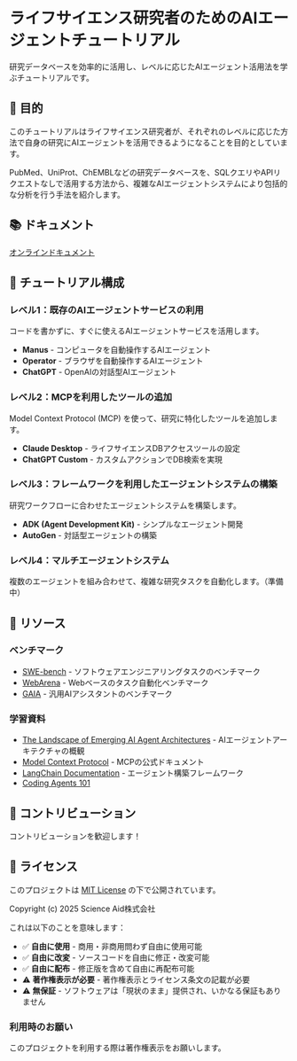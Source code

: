 # ライフサイエンス研究者のためのAIエージェントチュートリアル

研究データベースを効率的に活用し、レベルに応じたAIエージェント活用法を学ぶチュートリアルです。

## 🎯 目的

このチュートリアルはライフサイエンス研究者が、それぞれのレベルに応じた方法で自身の研究にAIエージェントを活用できるようになることを目的としています。

PubMed、UniProt、ChEMBLなどの研究データベースを、SQLクエリやAPIリクエストなしで活用する方法から、複雑なAIエージェントシステムにより包括的な分析を行う手法を紹介します。

## 📚 ドキュメント

<a href="https://fuku-inc.github.io/life-science-agent-tutorial/" target="_blank">オンラインドキュメント</a>


## 📖 チュートリアル構成

### レベル1：既存のAIエージェントサービスの利用
コードを書かずに、すぐに使えるAIエージェントサービスを活用します。

- **Manus** - コンピュータを自動操作するAIエージェント
- **Operator** - ブラウザを自動操作するAIエージェント
- **ChatGPT** - OpenAIの対話型AIエージェント

### レベル2：MCPを利用したツールの追加
Model Context Protocol (MCP) を使って、研究に特化したツールを追加します。

- **Claude Desktop** - ライフサイエンスDBアクセスツールの設定
- **ChatGPT Custom** - カスタムアクションでDB検索を実現

### レベル3：フレームワークを利用したエージェントシステムの構築
研究ワークフローに合わせたエージェントシステムを構築します。

- **ADK (Agent Development Kit)** - シンプルなエージェント開発
- **AutoGen** - 対話型エージェントの構築

### レベル4：マルチエージェントシステム
複数のエージェントを組み合わせて、複雑な研究タスクを自動化します。（準備中）

## 🔗 リソース

### ベンチマーク
- [SWE-bench](https://www.swebench.com/) - ソフトウェアエンジニアリングタスクのベンチマーク
- [WebArena](https://webarena.dev/) - Webベースのタスク自動化ベンチマーク
- [GAIA](https://huggingface.co/gaia-benchmark) - 汎用AIアシスタントのベンチマーク

### 学習資料
- [The Landscape of Emerging AI Agent Architectures](https://www.deeplearning.ai/the-batch/the-landscape-of-emerging-ai-agent-architectures-for-reasoning-planning-and-tool-calling-a-survey/) - AIエージェントアーキテクチャの概観
- [Model Context Protocol](https://modelcontextprotocol.io/) - MCPの公式ドキュメント
- [LangChain Documentation](https://python.langchain.com/docs/get_started/introduction) - エージェント構築フレームワーク
- [Coding Agents 101](https://devin.ai/agents101#introduction)

## 🤝 コントリビューション

コントリビューションを歓迎します！

## 📝 ライセンス

このプロジェクトは [MIT License](./LICENSE) の下で公開されています。

Copyright (c) 2025 Science Aid株式会社

これは以下のことを意味します：
- ✅ **自由に使用** - 商用・非商用問わず自由に使用可能
- ✅ **自由に改変** - ソースコードを自由に修正・改変可能
- ✅ **自由に配布** - 修正版を含めて自由に再配布可能
- ⚠️ **著作権表示が必要** - 著作権表示とライセンス条文の記載が必要
- ⚠️ **無保証** - ソフトウェアは「現状のまま」提供され、いかなる保証もありません

### 利用時のお願い
このプロジェクトを利用する際は著作権表示をお願いします。
